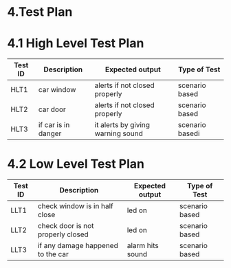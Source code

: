 # 4.Test Plan
# 4.1 High Level Test Plan
|Test ID | Description | Expected output | Type of Test |
|--------|-------------|-----------------|--------------|
| HLT1| car window  | alerts if not closed properly|scenario based|
| HLT2| car door| alerts if not closed properly| scenario based|
| HLT3|if car is in danger | it alerts by giving warning sound | scenario basedi|
# 4.2 Low Level Test Plan
|Test ID | Description | Expected output | Type of Test|
|--------|-------------|-----------------|-------------|
| LLT1 | check window is in half close|led on|scenario based|
| LLT2 | check door is not properly closed| led on|scenario based|
| LLT3 | if any damage happened to the car | alarm hits sound| scenario based|
  
